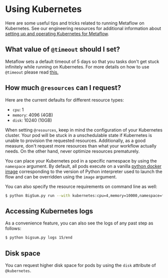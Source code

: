 # Using Kubernetes

Here are some useful tips and tricks related to running Metaflow on Kubernetes. See our engineering resources for additional information about [setting up and operating Kubernetes for Metaflow](sds).

## What value of `@timeout` should I set?

Metaflow sets a default timeout of 5 days so that you tasks don't get stuck infinitely while running on Kubernetes. For more details on how to use `@timeout` please read [this.](../failures.md#timing-out-with-timeout-decorator)

## How much `@resources` can I request?

Here are the current defaults for different resource types:

* `cpu`: 1
* `memory`: 4096 \(4GB\)
* `disk`: 10240 \(10GB\)

When setting `@resources`, keep in mind the configuration of your Kubernetes cluster. Your pod will be stuck in a unschedulable state if Kubernetes is unable to provision the requested resources. Additionally, as a good measure, don't request more resources than what your workflow actually needs. On the other hand, never optimize resources prematurely.

You can place your Kubernetes pod in a specific namespace by using the `namespace` argument. By default, all pods execute on a vanilla [python docker image](https://hub.docker.com/_/python/) corresponding to the version of Python interpreter used to launch the flow and can be overridden using the `image` argument.

You can also specify the resource requirements on command line as well:

```bash
$ python BigSum.py run --with kubernetes:cpu=4,memory=10000,namespace=foo,image=ubuntu:latest
```

## Accessing Kubernetes logs

As a convenience feature, you can also see the logs of any past step as follows:

```bash
$ python bigsum.py logs 15/end
```

## Disk space

You can request higher disk space for pods by using the `disk` attribute of `@kubernetes`.
